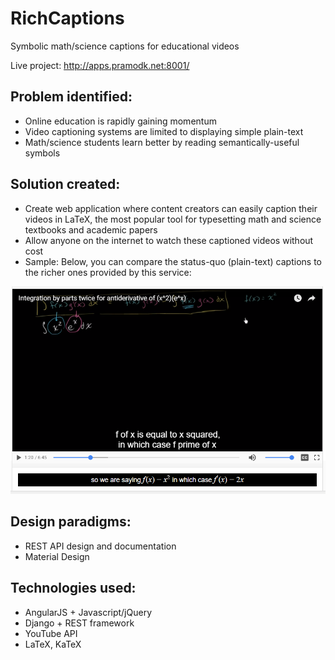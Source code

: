 # RichCaptions

Symbolic math/science captions for educational videos

Live project: http://apps.pramodk.net:8001/

## Problem identified:

- Online education is rapidly gaining momentum
- Video captioning systems are limited to displaying simple plain-text
- Math/science students learn better by reading semantically-useful symbols

## Solution created:

- Create web application where content creators can easily caption their videos in LaTeX, the most popular tool for typesetting math and science textbooks and academic papers
- Allow anyone on the internet to watch these captioned videos without cost
- Sample: Below, you can compare the status-quo (plain-text) captions to the richer ones provided by this service:

![RichCaptions sample](./img/sample.png)

## Design paradigms:

- REST API design and documentation
- Material Design

## Technologies used:

- AngularJS + Javascript/jQuery
- Django + REST framework
- YouTube API
- LaTeX, KaTeX
